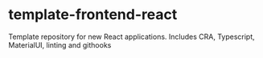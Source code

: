 # template-frontend-react

Template repository for new React applications. Includes CRA, Typescript, MaterialUI, linting and githooks
